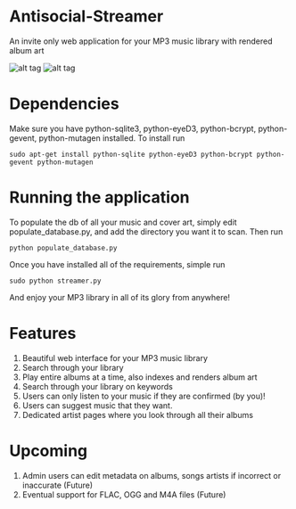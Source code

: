 Antisocial-Streamer
===================

An invite only web application for your MP3 music library with rendered album art

![alt tag](http://i1306.photobucket.com/albums/s570/david4shure/streamer_zps7f8a29ea.png)
![alt tag](http://i1306.photobucket.com/albums/s570/david4shure/request_zps1086c497.png)


Dependencies
============

Make sure you have python-sqlite3, python-eyeD3, python-bcrypt, python-gevent, python-mutagen installed.
  To install run 
```shell
sudo apt-get install python-sqlite python-eyeD3 python-bcrypt python-gevent python-mutagen
```

Running the application
=======================
To populate the db of all your music and cover art, simply edit populate_database.py,
and add the directory you want it to scan. Then run

```shell
python populate_database.py
```


Once you have installed all of the requirements, simple run 
```shell
sudo python streamer.py
```

And enjoy your MP3 library in all of its glory from anywhere!

Features
========
1. Beautiful web interface for your MP3 music library
2. Search through your library
3. Play entire albums at a time, also indexes and renders album art
4. Search through your library on keywords
5. Users can only listen to your music if they are confirmed (by you)!
6. Users can suggest music that they want.
7. Dedicated artist pages where you look through all their albums

Upcoming
========

1. Admin users can edit metadata on albums, songs artists if incorrect or inaccurate (Future)
2. Eventual support for FLAC, OGG and M4A files (Future)
